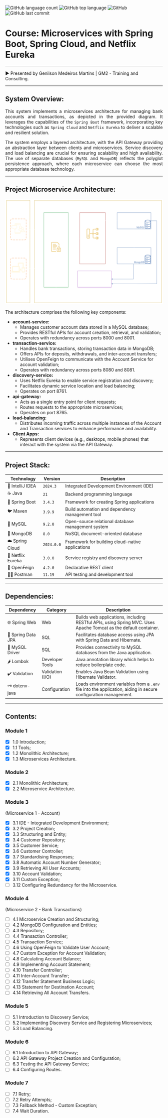 ![GitHub language count](https://img.shields.io/github/languages/count/souzafcharles/Microservice-Architecture-Java-Spring)
![GitHub top language](https://img.shields.io/github/languages/top/souzafcharles/Microservice-Architecture-Java-Spring)
![GitHub](https://img.shields.io/github/license/souzafcharles/Microservice-Architecture-Java-Spring)
![GitHub last commit](https://img.shields.io/github/last-commit/souzafcharles/Microservice-Architecture-Java-Spring)

# Course: Microservices with Spring Boot, Spring Cloud, and Netflix Eureka

***
▶️ Presented by Genilson Medeiros Martins | GM2 - Training and Consulting.
***

## System Overview:

<p align="justify">
This system implements a microservices architecture for managing bank accounts and transactions, as depicted in the provided diagram. It leverages the capabilities of the <code>Spring Boot</code> framework, incorporating key technologies such as <code>Spring Cloud</code> and <code>Netflix Eureka</code> to deliver a scalable and resilient solution.
</p>

<p align="justify">
The system employs a layered architecture, with the API Gateway providing an abstraction layer between clients and microservices. Service discovery and load balancing are crucial for ensuring scalability and high availability. The use of separate databases (<code>MySQL</code> and <code>MongoDB</code>) reflects the polyglot persistence approach, where each microservice can choose the most appropriate database technology.
</p>

***
## Project Microservice Architecture:

![Microservice Architecture](https://github.com/souzafcharles/Microservice-Architecture-Java-Spring/blob/main/src/main/resources/static/images/microservice-architecture.png)

The architecture comprises the following key components:

* **account-service:**
    * Manages customer account data stored in a MySQL database;
    * Provides RESTful APIs for account creation, retrieval, and validation;
    * Operates with redundancy across ports 8000 and 8001.
* **transaction-service:**
    * Handles bank transactions, storing transaction data in MongoDB;
    * Offers APIs for deposits, withdrawals, and inter-account transfers;
    * Utilises OpenFeign to communicate with the Account Service for account validation;
    * Operates with redundancy across ports 8080 and 8081.
* **discovery-service:**
    * Uses Netflix Eureka to enable service registration and discovery;
    * Facilitates dynamic service location and load balancing;
    * Operates on port 8761.
* **api-gateway:**
    * Acts as a single entry point for client requests;
    * Routes requests to the appropriate microservices;
    * Operates on port 8765.
* **load-balancing:**
    * Distributes incoming traffic across multiple instances of the Account and Transaction services to enhance
      performance and availability.
* **Client Apps:**
    * Represents client devices (e.g., desktops, mobile phones) that interact with the system via the API Gateway.

***

## Project Stack:

| Technology        | Version    | Description                                       |
|-------------------|------------|---------------------------------------------------|
| 📐 IntelliJ IDEA  | `2024.3`   | Integrated Development Environment (IDE)          |
| ☕ Java            | `21`       | Backend programming language                      |
| 🌱 Spring Boot    | `3.4.3`    | Framework for creating Spring applications        |
| 🐦 Maven          | `3.9.9`    | Build automation and dependency management tool   |
| 🐬 MySQL          | `9.2.0`    | Open-source relational database management system |
| 🍃 MongoDB        | `8.0`      | NoSQL document-oriented database                  |
| ☁️ Spring Cloud   | `2024.0.0` | Framework for building cloud-native applications  |
| 🧭 Netflix Eureka | `3.0.0`    | Service registry and discovery server             |
| 🔗 OpenFeign      | `4.2.0`    | Declarative REST client                           |
| 👩‍🚀 Postman     | `11.19`    | API testing and development tool                  |

***

## Dependencies:

| Dependency         | Category         | Description                                                                                                     |
|--------------------|------------------|-----------------------------------------------------------------------------------------------------------------|
| 🌐 Spring Web      | Web              | Builds web applications, including RESTful APIs, using Spring MVC. Uses Apache Tomcat as the default container. |
| 💾 Spring Data JPA | SQL              | Facilitates database access using JPA with Spring Data and Hibernate.                                           |
| 🐘 MySQL Driver    | SQL              | Provides connectivity to MySQL databases from the Java application.                                             |
| 🌶️ Lombok         | Developer Tools  | Java annotation library which helps to reduce boilerplate code.                                                 |
| ✔️ Validation      | Validation (I/O) | Enables Java Bean Validation using Hibernate Validator.                                                         |
| 🗝️ dotenv-java    | Configuration    | Loads environment variables from a `.env` file into the application, aiding in secure configuration management. |

***

## Contents:

### Module 1

- [x] 1.0 Introduction;
- [x] 1.1 Tools;
- [x] 1.2 Monolithic Architecture;
- [x] 1.3 Microservices Architecture.

### Module 2

- [x] 2.1 Monolithic Architecture;
- [x] 2.2 Microservice Architecture.

### Module 3

(Microservice 1 - Account)

- [x] 3.1 IDE - Integrated Development Environment;
- [x] 3.2 Project Creation;
- [X] 3.3 Structuring and Entity;
- [X] 3.4 Customer Repository;
- [X] 3.5 Customer Service;
- [X] 3.6 Customer Controller;
- [X] 3.7 Standardising Responses;
- [X] 3.8 Automatic Account Number Generator;
- [X] 3.9 Retrieving All User Accounts;
- [X] 3.10 Account Validation;
- [X] 3.11 Custom Exception;
- [ ] 3.12 Configuring Redundancy for the Microservice.

### Module 4

(Microservice 2 - Bank Transactions)

- [ ] 4.1 Microservice Creation and Structuring;
- [ ] 4.2 MongoDB Configuration and Entities;
- [ ] 4.3 Repository;
- [ ] 4.4 Transaction Controller;
- [ ] 4.5 Transaction Service;
- [ ] 4.6 Using OpenFeign to Validate User Account;
- [ ] 4.7 Custom Exception for Account Validation;
- [ ] 4.8 Calculating Account Balance;
- [ ] 4.9 Implementing Account Statement;
- [ ] 4.10 Transfer Controller;
- [ ] 4.11 Inter-Account Transfer;
- [ ] 4.12 Transfer Statement Business Logic;
- [ ] 4.13 Statement for Destination Account;
- [ ] 4.14 Retrieving All Account Transfers.

### Module 5

- [ ] 5.1 Introduction to Discovery Service;
- [ ] 5.2 Implementing Discovery Service and Registering Microservices;
- [ ] 5.3 Load Balancing.

### Module 6

- [ ] 6.1 Introduction to API Gateway;
- [ ] 6.2 API Gateway Project Creation and Configuration;
- [ ] 6.3 Testing the API Gateway Service;
- [ ] 6.4 Configuring Routes.

### Module 7

- [ ] 7.1 Retry;
- [ ] 7.2 Retry Attempts;
- [ ] 7.3 Fallback Method - Custom Exception;
- [ ] 7.4 Wait Duration.